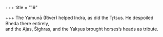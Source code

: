 +++
title = "19"

+++
The Yamunā (River) helped Indra, as did the Tr̥tsus. He despoiled  Bheda there entirely,  
and the Ajas, Śighras, and the Yakṣus brought horses’s heads as tribute. 